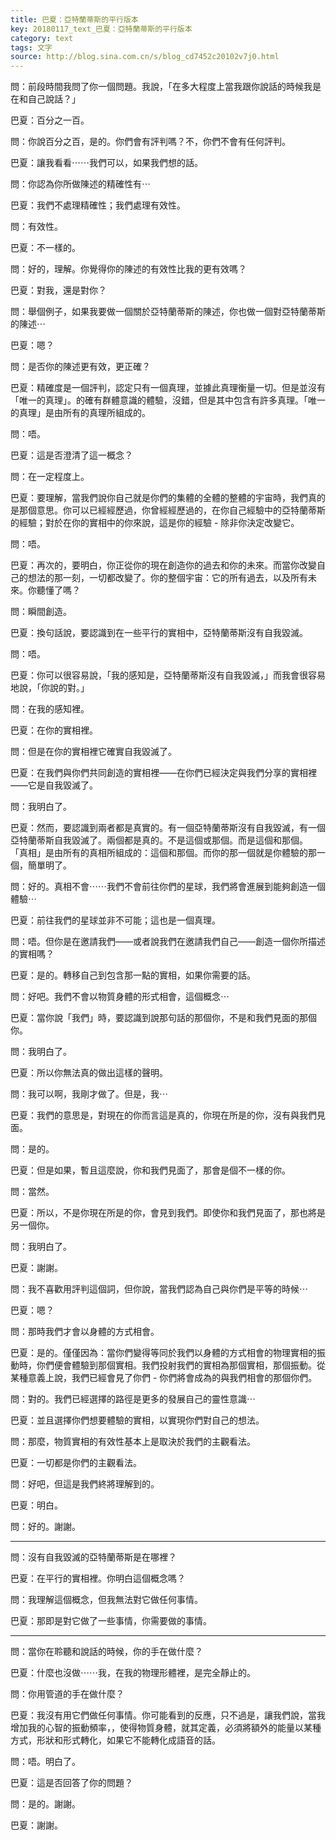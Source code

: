 ```yaml
---
title: 巴夏：亞特蘭蒂斯的平行版本
key: 20180117_text_巴夏：亞特蘭蒂斯的平行版本
category: text
tags: 文字
source: http://blog.sina.com.cn/s/blog_cd7452c20102v7j0.html
---
```


問：前段時間我問了你一個問題。我說，「在多大程度上當我跟你說話的時候我是在和自己說話？」

巴夏：百分之一百。

問：你說百分之百，是的。你們會有評判嗎？不，你們不會有任何評判。

巴夏：讓我看看⋯⋯我們可以，如果我們想的話。

問：你認為你所做陳述的精確性有⋯

巴夏：我們不處理精確性；我們處理有效性。

問：有效性。

巴夏：不一樣的。

問：好的，理解。你覺得你的陳述的有效性比我的更有效嗎？

巴夏：對我，還是對你？

問：舉個例子，如果我要做一個關於亞特蘭蒂斯的陳述，你也做一個對亞特蘭蒂斯的陳述⋯

巴夏：嗯？

問：是否你的陳述更有效，更正確？

巴夏：精確度是一個評判，認定只有一個真理，並據此真理衡量一切。但是並沒有「唯一的真理」。的確有群體意識的體驗，沒錯，但是其中包含有許多真理。「唯一的真理」是由所有的真理所組成的。

問：唔。

巴夏：這是否澄清了這一概念？

問：在一定程度上。

巴夏：要理解，當我們說你自己就是你們的集體的全體的整體的宇宙時，我們真的是那個意思。你可以已經經歷過，你曾經經歷過的，在你自己經驗中的亞特蘭蒂斯的經驗；對於在你的實相中的你來說，這是你的經驗 - 除非你決定改變它。

問：唔。

巴夏：再次的，要明白，你正從你的現在創造你的過去和你的未來。而當你改變自己的想法的那一刻，一切都改變了。你的整個宇宙：它的所有過去，以及所有未來。你聽懂了嗎？

問：瞬間創造。

巴夏：換句話說，要認識到在一些平行的實相中，亞特蘭蒂斯沒有自我毀滅。

問：唔。

巴夏：你可以很容易說，「我的感知是，亞特蘭蒂斯沒有自我毀滅，」而我會很容易地說，「你說的對。」

問：在我的感知裡。

巴夏：在你的實相裡。

問：但是在你的實相裡它確實自我毀滅了。

巴夏：在我們與你們共同創造的實相裡——在你們已經決定與我們分享的實相裡——它是自我毀滅了。

問：我明白了。

巴夏：然而，要認識到兩者都是真實的。有一個亞特蘭蒂斯沒有自我毀滅，有一個亞特蘭蒂斯自我毀滅了。兩個都是真的。不是這個或那個。而是這個和那個。 「真相」是由所有的真相所組成的：這個和那個。而你的那一個就是你體驗的那一個，簡單明了。

問：好的。真相不會⋯⋯我們不會前往你們的星球，我們將會進展到能夠創造一個體驗⋯

巴夏：前往我們的星球並非不可能；這也是一個真理。

問：唔。但你是在邀請我們——或者說我們在邀請我們自己——創造一個你所描述的實相嗎？

巴夏：是的。轉移自己到包含那一點的實相，如果你需要的話。

問：好吧。我們不會以物質身體的形式相會，這個概念⋯

巴夏：當你說「我們」時，要認識到說那句話的那個你，不是和我們見面的那個你。

問：我明白了。

巴夏：所以你無法真的做出這樣的聲明。

問：我可以啊，我剛才做了。但是，我⋯

巴夏：我們的意思是，對現在的你而言這是真的，你現在所是的你，沒有與我們見面。

問：是的。

巴夏：但是如果，暫且這麼說，你和我們見面了，那會是個不一樣的你。

問：當然。

巴夏：所以，不是你現在所是的你，會見到我們。即使你和我們見面了，那也將是另一個你。

問：我明白了。

巴夏：謝謝。

問：我不喜歡用評判這個詞，但你說，當我們認為自己與你們是平等的時候⋯

巴夏：嗯？

問：那時我們才會以身體的方式相會。

巴夏：是的。僅僅因為：當你們變得等同於我們以身體的方式相會的物理實相的振動時，你們便會體驗到那個實相。我們投射我們的實相為那個實相，那個振動。從某種意義上說，我們已經會見了你們 - 你們將會成為的與我們相會的那個你們。

問：對的。我們已經選擇的路徑是更多的發展自己的靈性意識⋯

巴夏：並且選擇你們想要體驗的實相，以實現你們對自己的想法。

問：那麼，物質實相的有效性基本上是取決於我們的主觀看法。

巴夏：一切都是你們的主觀看法。

問：好吧，但這是我們終將理解到的。

巴夏：明白。

問：好的。謝謝。

---

問：沒有自我毀滅的亞特蘭蒂斯是在哪裡？

巴夏：在平行的實相裡。你明白這個概念嗎？

問：我理解這個概念，但我無法對它做任何事情。

巴夏：那即是對它做了一些事情，你需要做的事情。

---

問：當你在聆聽和說話的時候，你的手在做什麼？

巴夏：什麼也沒做⋯⋯我，在我的物理形體裡，是完全靜止的。

問：你用管道的手在做什麼？

巴夏：我沒有用它們做任何事情。你可能看到的反應，只不過是，讓我們說，當我增加我的心智的振動頻率，，使得物質身體，就其定義，必須將額外的能量以某種方式，形狀和形式轉化，如果它不能轉化成語音的話。

問：唔。明白了。

巴夏：這是否回答了你的問題？

問：是的。謝謝。

巴夏：謝謝。

